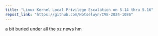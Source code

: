 ```yaml
---
title: "Linux Kernel Local Privilege Escalation on 5.14 thru 5.16"
repost_link: "https://github.com/Notselwyn/CVE-2024-1086"
---
```


a bit buried under all the xz news hm
